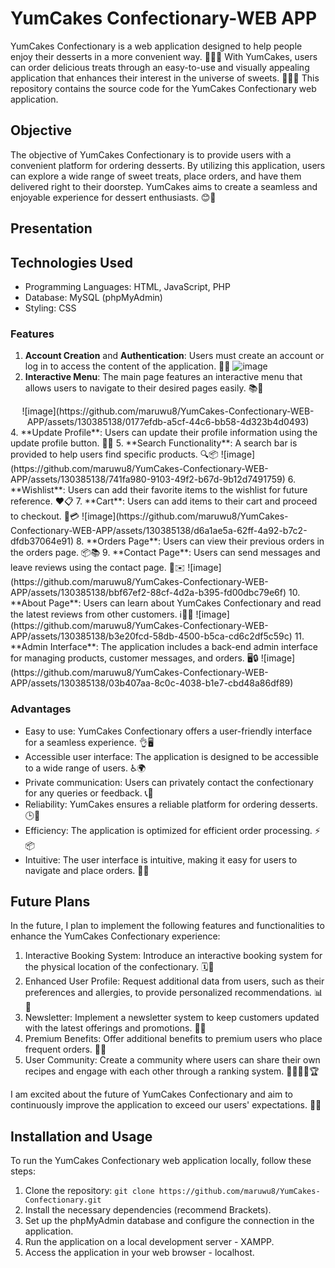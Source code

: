 # YumCakes Confectionary-WEB APP

YumCakes Confectionary is a web application designed to help people enjoy their desserts in a more convenient way. 🍰🍨🍩 With YumCakes, users can order delicious treats through an easy-to-use and visually appealing application that enhances their interest in the universe of sweets. 🍪🍦🍮 This repository contains the source code for the YumCakes Confectionary web application.

## Objective
The objective of YumCakes Confectionary is to provide users with a convenient platform for ordering desserts. By utilizing this application, users can explore a wide range of sweet treats, place orders, and have them delivered right to their doorstep. YumCakes aims to create a seamless and enjoyable experience for dessert enthusiasts. 😊🚀

## Presentation

## Technologies Used
- Programming Languages: HTML, JavaScript, PHP
- Database: MySQL (phpMyAdmin)
- Styling: CSS

### Features
1. **Account Creation** and **Authentication**: Users must create an account or log in to access the content of the application. 🔐👤
   ![image](https://github.com/maruwu8/YumCakes-Confectionary-WEB-APP/assets/130385138/99f61d8d-534b-4e11-93ec-12b99abb715a)
2. **Interactive Menu**: The main page features an interactive menu that allows users to navigate to their desired pages easily. 📚📝
 <div align="center">
   ![image](https://github.com/maruwu8/YumCakes-Confectionary-WEB-APP/assets/130385138/0177efdb-a5cf-44c6-bb58-4d323b4d0493)
 </div>
4. **Update Profile**: Users can update their profile information using the update profile button. 🔄👥
5. **Search Functionality**: A search bar is provided to help users find specific products. 🔍📦
   ![image](https://github.com/maruwu8/YumCakes-Confectionary-WEB-APP/assets/130385138/741fa980-9103-49f2-b67d-9b12d7491759)
6. **Wishlist**: Users can add their favorite items to the wishlist for future reference. ❤️📋
7. **Cart**: Users can add items to their cart and proceed to checkout. 🛒💳
   ![image](https://github.com/maruwu8/YumCakes-Confectionary-WEB-APP/assets/130385138/d6a1ae5a-62ff-4a92-b7c2-dfdb37064e91)
8. **Orders Page**: Users can view their previous orders in the orders page. 📦📚
9. **Contact Page**: Users can send messages and leave reviews using the contact page. 📧✉️
    ![image](https://github.com/maruwu8/YumCakes-Confectionary-WEB-APP/assets/130385138/bbf67ef2-88cf-4d2a-b395-fd00dbc79e6f)
10. **About Page**: Users can learn about YumCakes Confectionary and read the latest reviews from other customers. ℹ️📝👥
    ![image](https://github.com/maruwu8/YumCakes-Confectionary-WEB-APP/assets/130385138/b3e20fcd-58db-4500-b5ca-cd6c2df5c59c)
11. **Admin Interface**: The application includes a back-end admin interface for managing products, customer messages, and orders. 🖥️🔒
![image](https://github.com/maruwu8/YumCakes-Confectionary-WEB-APP/assets/130385138/03b407aa-8c0c-4038-b1e7-cbd48a86df89)

### Advantages
- Easy to use: YumCakes Confectionary offers a user-friendly interface for a seamless experience. 👌🖥️
- Accessible user interface: The application is designed to be accessible to a wide range of users. ♿🌍
- Private communication: Users can privately contact the confectionary for any queries or feedback. 📞📩
- Reliability: YumCakes ensures a reliable platform for ordering desserts. 🕒💪
- Efficiency: The application is optimized for efficient order processing. ⚡📦
- Intuitive: The user interface is intuitive, making it easy for users to navigate and place orders. 🧭🎯

## Future Plans
In the future, I plan to implement the following features and functionalities to enhance the YumCakes Confectionary experience:

1. Interactive Booking System: Introduce an interactive booking system for the physical location of the confectionary. 🗓️🏢
2. Enhanced User Profile: Request additional data from users, such as their preferences and allergies, to provide personalized recommendations. 📊🌸
3. Newsletter: Implement a newsletter system to keep customers updated with the latest offerings and promotions. 📧📰
4. Premium Benefits: Offer additional benefits to premium users who place frequent orders. 🌟🎁
5. User Community: Create a community where users can share their own recipes and engage with each other through a ranking system. 👩‍🍳👨‍🍳🏆

I am excited about the future of YumCakes Confectionary and aim to continuously improve the application to exceed our users' expectations. 🚀🔝

## Installation and Usage
To run the YumCakes Confectionary web application locally, follow these steps:

1. Clone the repository: `git clone https://github.com/maruwu8/YumCakes-Confectionary.git`
2. Install the necessary dependencies (recommend Brackets).
3. Set up the phpMyAdmin database and configure the connection in the application.
4. Run the application on a local development server - XAMPP.
5. Access the application in your web browser - localhost.
